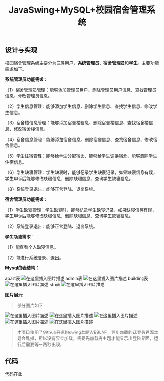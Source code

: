 ﻿---
slug: 20200612
title: JavaSwing+MySQL+校园宿舍管理系统
authors: mcx
tags: [Java, 大一]
---

## 设计与实现

校园宿舍管理系统主要分为三类用户，**系统管理员**、**宿舍管理员**和**学生**。主要功能需求如下。

**系统管理员功能需求**：

（1）宿舍管理员管理：能够添加管理员用户、删除管理员用户信息、查找管理员信息、修改管理员信息。

（2）学生信息管理：能够添加学生信息、删除学生信息、查找学生信息、修改学生信息。

（3）宿舍楼信息管理：能够添加宿舍楼信息、删除宿舍楼信息、查找宿舍楼信息、修改宿舍楼信息。

（4）宿舍信息管理：能够添加宿舍信息、删除宿舍信息、查找宿舍信息、修改宿舍信息。

（5）学生住宿管理：能够给学生分配宿舍、能够给学生调换宿舍、能够删除学生住宿信息。

（6）学生缺寝管理：学生缺寝时，能够记录学生缺寝记录，如果缺寝信息有误，学生申诉后能够修改缺寝信息、删除缺寝信息、查询学生缺寝信息。

（8）系统登录退出：能够正常登陆、退出系统。

<!--truncate-->

**宿舍管理员功能需求**：

（1）学生缺寝管理：学生缺寝时，能够记录学生缺寝记录，如果缺寝信息有误，学生申诉后能够修改缺寝信息、删除缺寝信息、查询学生缺寝信息。

（2）系统登录退出：能够正常登陆、退出系统。

**学生功能需求**：

（1）能查看个人缺寝信息。

（2）能进行系统登录、退出。

**Mysql的表结构：**

apart表
![在这里插入图片描述](https://img-blog.csdnimg.cn/20200613004218723.png)
admin表
![在这里插入图片描述](https://img-blog.csdnimg.cn/20200613004240486.png)
building表
![在这里插入图片描述](https://img-blog.csdnimg.cn/20200613004326693.png)
stu表
![在这里插入图片描述](https://img-blog.csdnimg.cn/20200613004349267.png?x-oss-process=image/watermark,type_ZmFuZ3poZW5naGVpdGk,shadow_10,text_aHR0cHM6Ly9ibG9nLmNzZG4ubmV0L3UwMTQ0MTgyNjc=,size_16,color_FFFFFF,t_70)

**图片展示:**

> 部分图片如下

![在这里插入图片描述](https://img-blog.csdnimg.cn/20200615175054837.png?x-oss-process=image/watermark,type_ZmFuZ3poZW5naGVpdGk,shadow_10,text_aHR0cHM6Ly9ibG9nLmNzZG4ubmV0L3UwMTQ0MTgyNjc=,size_16,color_FFFFFF,t_70)
![在这里插入图片描述](https://img-blog.csdnimg.cn/20200615175150992.png?x-oss-process=image/watermark,type_ZmFuZ3poZW5naGVpdGk,shadow_10,text_aHR0cHM6Ly9ibG9nLmNzZG4ubmV0L3UwMTQ0MTgyNjc=,size_16,color_FFFFFF,t_70)
![在这里插入图片描述](https://img-blog.csdnimg.cn/2020061517523228.png?x-oss-process=image/watermark,type_ZmFuZ3poZW5naGVpdGk,shadow_10,text_aHR0cHM6Ly9ibG9nLmNzZG4ubmV0L3UwMTQ0MTgyNjc=,size_16,color_FFFFFF,t_70)
![在这里插入图片描述](https://img-blog.csdnimg.cn/20200615175311635.png?x-oss-process=image/watermark,type_ZmFuZ3poZW5naGVpdGk,shadow_10,text_aHR0cHM6Ly9ibG9nLmNzZG4ubmV0L3UwMTQ0MTgyNjc=,size_16,color_FFFFFF,t_70)
![在这里插入图片描述](https://img-blog.csdnimg.cn/20200615175336155.png?x-oss-process=image/watermark,type_ZmFuZ3poZW5naGVpdGk,shadow_10,text_aHR0cHM6Ly9ibG9nLmNzZG4ubmV0L3UwMTQ0MTgyNjc=,size_16,color_FFFFFF,t_70)

> 本项目使用了Github开源的swing主题WEBLAF，异步加载的话登录界面主题会乱掉，所以没有异步加载，需要先加载完主题才能显示出登陆界面，运行后需要等一两秒出现。

## 代码

[代码在此](https://github.com/cxOrz/cxOrz.github.io/releases/download/Java/JavaDepartment.zip)
